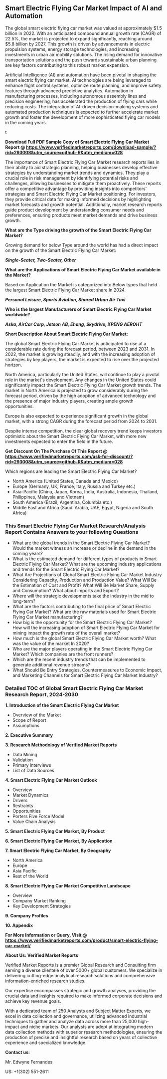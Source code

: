 <h2>Smart Electric Flying Car Market Impact of AI and Automation</h2><p>The global smart electric flying car market was valued at approximately $1.5 billion in 2022. With an anticipated compound annual growth rate (CAGR) of 22.5%, the market is projected to expand significantly, reaching around $5.8 billion by 2027. This growth is driven by advancements in electric propulsion systems, energy storage technologies, and increasing investments in urban air mobility solutions. The rising demand for innovative transportation solutions and the push towards sustainable urban planning are key factors contributing to this robust market expansion.</p><p>Artificial Intelligence (AI) and automation have been pivotal in shaping the smart electric flying car market. AI technologies are being leveraged to enhance flight control systems, optimize route planning, and improve safety features through advanced predictive analytics. Automation in manufacturing processes, including autonomous assembly lines and precision engineering, has accelerated the production of flying cars while reducing costs. The integration of AI-driven decision-making systems and automated production techniques is expected to further accelerate market growth and foster the development of more sophisticated flying car models in the coming years.</p>t</p><p id="" class=""><strong>Download Full PDF Sample Copy of Smart Electric Flying Car Market Report @ <a href="https://www.verifiedmarketreports.com/download-sample/?rid=293008&utm_source=github-R&utm_medium=028" target="_blank">https://www.verifiedmarketreports.com/download-sample/?rid=293008&utm_source=github-R&utm_medium=028</a></strong></p><p>The importance of&nbsp;Smart Electric Flying Car Market research reports lies in their ability to aid strategic planning, helping businesses develop effective strategies by understanding market trends and dynamics. They play a crucial role in risk management by identifying potential risks and challenges, allowing businesses to mitigate them proactively. These reports offer a competitive advantage by providing insights into competitors' strategies and Smart Electric Flying Car Market positioning. For investors, they provide critical data for making informed decisions by highlighting market forecasts and growth potential. Additionally, market research reports guide product development by understanding consumer needs and preferences, ensuring products meet market demands and drive business growth.</p><p><strong>What are the&nbsp;Type driving the growth of the Smart Electric Flying Car Market?</strong></p><p id="" class="">Growing demand for below Type around the world has had a direct impact on the growth of the Smart Electric Flying Car Market:</p><em><strong>Single-Seater, Two-Seater, Other</strong></em></p><strong>What are the&nbsp;Applications&nbsp;of Smart Electric Flying Car Market available in the Market?</strong></p><p id="" class="">Based on Application the Market is categorized into Below types that held the largest Smart Electric Flying Car Market share In 2024.</p><em><strong>Personal Leisure, Sports Aviation, Shared Urban Air Taxi</strong></em></p><strong>Who is the largest Manufacturers of Smart Electric Flying Car Market worldwide?</strong></p><p><em><strong>Aska, AirCar Corp, Jetson AB, Ehang, Skydrive, XPENG AEROHT</strong></em></p><p id="" class=""><strong>Short Description About Smart Electric Flying Car Market:</strong></p><p>The global Smart Electric Flying Car Market is anticipated to rise at a considerable rate during the forecast period, between 2023 and 2031. In 2022, the market is growing steadily, and with the increasing adoption of strategies by key players, the market is expected to rise over the projected horizon.</p><p>North America, particularly the United States, will continue to play a pivotal role in the market's development. Any changes in the United States could significantly impact the Smart Electric Flying Car Market growth trends. The market in North America is projected to grow considerably during the forecast period, driven by the high adoption of advanced technology and the presence of major industry players, creating ample growth opportunities.</p><p>Europe is also expected to experience significant growth in the global market, with a strong CAGR during the forecast period from 2024 to 2031.</p><p>Despite intense competition, the clear global recovery trend keeps investors optimistic about the Smart Electric Flying Car Market, with more new investments expected to enter the field in the future.</p><p id="" class=""><strong>Get Discount On The Purchase Of This Report @ <a href="https://www.verifiedmarketreports.com/ask-for-discount/?rid=293008&utm_source=github-R&utm_medium=028" target="_blank">https://www.verifiedmarketreports.com/ask-for-discount/?rid=293008&utm_source=github-R&utm_medium=028</a></strong></p>Which regions are leading the Smart Electric Flying Car Market?</p><ul><li>North America (United States, Canada and Mexico)</li><li>Europe (Germany, UK, France, Italy, Russia and Turkey etc.)</li><li>Asia-Pacific (China, Japan, Korea, India, Australia, Indonesia, Thailand, Philippines, Malaysia and Vietnam)</li><li>South America (Brazil, Argentina, Columbia etc.)</li><li>Middle East and Africa (Saudi Arabia, UAE, Egypt, Nigeria and South Africa)</li></ul><h3 id="" class="">This Smart Electric Flying Car Market Research/Analysis Report Contains Answers to your following Questions</h3><ul><li>What are the global trends in the Smart Electric Flying Car Market? Would the market witness an increase or decline in the demand in the coming years?</li><li>What is the estimated demand for different types of products in Smart Electric Flying Car Market? What are the upcoming industry applications and trends for the Smart Electric Flying Car Market?</li><li>What Are Projections of Global Smart Electric Flying Car Market Industry Considering Capacity, Production and Production Value? What Will Be the Estimation of Cost and Profit? What Will Be Market Share, Supply and Consumption? What about imports and Export?</li><li>Where will the strategic developments take the industry in the mid to long-term?</li><li>What are the factors contributing to the final price of Smart Electric Flying Car Market? What are the raw materials used for Smart Electric Flying Car Market manufacturing?</li><li>How big is the opportunity for the Smart Electric Flying Car Market? How will the increasing adoption of Smart Electric Flying Car Market for mining impact the growth rate of the overall market?</li><li>How much is the global Smart Electric Flying Car Market worth? What was the value of the market In 2020?</li><li>Who are the major players operating in the Smart Electric Flying Car Market? Which companies are the front runners?</li><li>Which are the recent industry trends that can be implemented to generate additional revenue streams?</li><li>What Should Be Entry Strategies, Countermeasures to Economic Impact, and Marketing Channels for Smart Electric Flying Car Market Industry?</li></ul><h3 id="" class="">Detailed TOC of Global Smart Electric Flying Car Market Research Report, 2024-2030</h3><p id="" class=""><strong>1. Introduction of the Smart Electric Flying Car Market</strong></p><ul><li>Overview of the Market</li><li>Scope of Report</li><li>Assumptions</li></ul><p id="" class=""><strong>2. Executive Summary</strong></p><p id="" class=""><strong>3. Research Methodology of Verified Market Reports</strong></p><ul><li>Data Mining</li><li>Validation</li><li>Primary Interviews</li><li>List of Data Sources</li></ul><p id="" class=""><strong>4. Smart Electric Flying Car Market Outlook</strong></p><ul><li>Overview</li><li>Market Dynamics</li><li>Drivers</li><li>Restraints</li><li>Opportunities</li><li>Porters Five Force Model</li><li>Value Chain Analysis</li></ul><p id="" class=""><strong>5. Smart Electric Flying Car Market, By Product</strong></p><p id="" class=""><strong>6. Smart Electric Flying Car Market, By Application</strong></p><p id="" class=""><strong>7. Smart Electric Flying Car Market, By Geography</strong></p><ul><li>North America</li><li>Europe</li><li>Asia Pacific</li><li>Rest of the World</li></ul><p id="" class=""><strong>8. Smart Electric Flying Car Market Competitive Landscape</strong></p><ul><li>Overview</li><li>Company Market Ranking</li><li>Key Development Strategies</li></ul><p id="" class=""><strong>9. Company Profiles</strong></p><p id="" class=""><strong>10. Appendix</strong></p><p id="" class=""><strong>For More Information or Query, Visit @ <a href="https://www.verifiedmarketreports.com/product/smart-electric-flying-car-market/" target="_blank">https://www.verifiedmarketreports.com/product/smart-electric-flying-car-market/</a></strong></p><p id="" class=""><strong>About Us: Verified Market Reports</strong></p><p id="" class="">Verified Market Reports is a premier Global Research and Consulting firm serving a diverse clientele of over 5000+ global customers. We specialize in delivering cutting-edge analytical research solutions and comprehensive information-enriched research studies.</p><p id="" class="">Our expertise encompasses strategic and growth analyses, providing the crucial data and insights required to make informed corporate decisions and achieve key revenue goals.</p><p id="" class="">With a dedicated team of 250 Analysts and Subject Matter Experts, we excel in data collection and governance, utilizing advanced industrial techniques to gather and analyze data across more than 25,000 high-impact and niche markets. Our analysts are adept at integrating modern data collection methods with superior research methodologies, ensuring the production of precise and insightful research based on years of collective experience and specialized knowledge.</p><p id="" class=""><strong>Contact us:</strong></p><p id="" class="">Mr. Edwyne Fernandes</p><p id="" class="">US: +1(302) 551-2611</p>